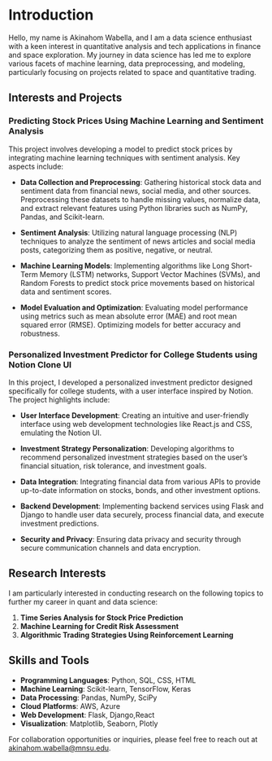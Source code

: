 
# Introduction

Hello, my name is Akinahom Wabella, and I am a data science enthusiast with a keen interest in quantitative analysis and tech applications in finance and space exploration. My journey in data science has led me to explore various facets of machine learning, data preprocessing, and modeling, particularly focusing on projects related to space and quantitative trading.

## Interests and Projects

### Predicting Stock Prices Using Machine Learning and Sentiment Analysis

This project involves developing a model to predict stock prices by integrating machine learning techniques with sentiment analysis. Key aspects include:

- **Data Collection and Preprocessing**: Gathering historical stock data and sentiment data from financial news, social media, and other sources. Preprocessing these datasets to handle missing values, normalize data, and extract relevant features using Python libraries such as NumPy, Pandas, and Scikit-learn.

- **Sentiment Analysis**: Utilizing natural language processing (NLP) techniques to analyze the sentiment of news articles and social media posts, categorizing them as positive, negative, or neutral.

- **Machine Learning Models**: Implementing algorithms like Long Short-Term Memory (LSTM) networks, Support Vector Machines (SVMs), and Random Forests to predict stock price movements based on historical data and sentiment scores.

- **Model Evaluation and Optimization**: Evaluating model performance using metrics such as mean absolute error (MAE) and root mean squared error (RMSE). Optimizing models for better accuracy and robustness.

### Personalized Investment Predictor for College Students using Notion Clone UI

In this project, I developed a personalized investment predictor designed specifically for college students, with a user interface inspired by Notion. The project highlights include:

- **User Interface Development**: Creating an intuitive and user-friendly interface using web development technologies like React.js and CSS, emulating the Notion UI.

- **Investment Strategy Personalization**: Developing algorithms to recommend personalized investment strategies based on the user’s financial situation, risk tolerance, and investment goals.

- **Data Integration**: Integrating financial data from various APIs to provide up-to-date information on stocks, bonds, and other investment options.

- **Backend Development**: Implementing backend services using Flask and Django to handle user data securely, process financial data, and execute investment predictions.

- **Security and Privacy**: Ensuring data privacy and security through secure communication channels and data encryption.

## Research Interests

I am particularly interested in conducting research on the following topics to further my career in quant and data science:

1. **Time Series Analysis for Stock Price Prediction**
2. **Machine Learning for Credit Risk Assessment**
3. **Algorithmic Trading Strategies Using Reinforcement Learning**

## Skills and Tools

- **Programming Languages**: Python, SQL, CSS, HTML
- **Machine Learning**: Scikit-learn, TensorFlow, Keras
- **Data Processing**: Pandas, NumPy, SciPy
- **Cloud Platforms**: AWS, Azure
- **Web Development**: Flask, Django,React
- **Visualization**: Matplotlib, Seaborn, Plotly

For collaboration opportunities or inquiries, please feel free to reach out at akinahom.wabella@mnsu.edu.
